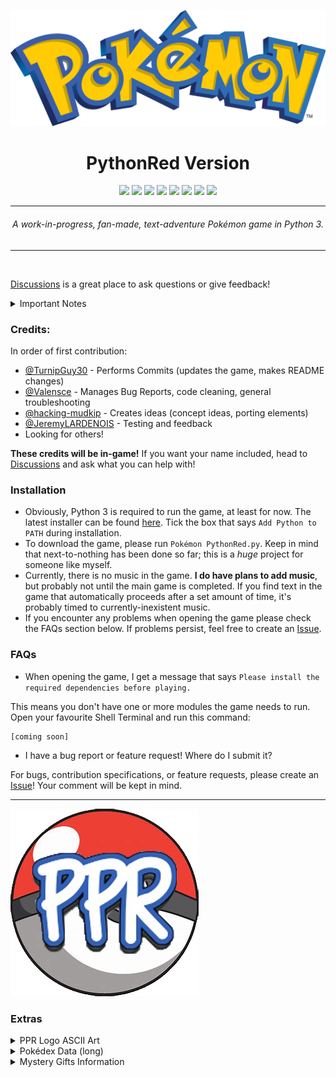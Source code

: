 ![Pokémon](https://raw.githubusercontent.com/Pokemon-PythonRed/Pokemon-PythonRed/e3dc093af6e6c9febc2dea9299aac2210c0a0f34/Pictures/logo.png "Pokémon")
<h1 align="center">PythonRed Version</h1>
<p align="center">
	<a href="https://GitHub.com/Pokemon-PythonRed/Pokemon-PythonRed"><img src="https://gpvc.arturio.dev/Pokemon-PythonRed"></a> <!--Views-->
	<a href="https://GitHub.com/Pokemon-PythonRed/graphs/commit-activity"><img src="https://img.shields.io/badge/maintained%3F-yes-green.svg"></a> <!--Maintained?-->
	<a href="https://GitHub.com/TurnipGuy30"><img src="https://img.shields.io/badge/maintainer-TurnipGuy30-blue"></a> <!--Maintainer-->
	<a href="https://www.python.org/"><img src="https://img.shields.io/badge/made%20with-Python%203-1f425f.svg"></a> <!--Made with Python 3-->
	<a href="https://www.microsoft.com/en-au/software-download/windows10"><img src="https://img.shields.io/badge/platform-Windows%2010-yellow"></a> <!--Platform-->
	<a href="https://github.com/Pokemon-PythonRed/Pokemon-PythonRed/blob/master/LICENSE"><img src="https://img.shields.io/badge/license-CC0--1.0-black"></a> <!--License-->
	<a href="https://GitHub.com/Pokemon-PythonRed/Pokemon-PythonRed/issues"><img src="https://img.shields.io/github/issues/Pokemon-PythonRed/Pokemon-PythonRed.svg"></a> <!--Issues-->
	<a href="https://github.com/Pokemon-PythonRed/Pokemon-PythonRed/stargazers"><img src="https://img.shields.io/github/stars/Pokemon-PythonRed/Pokemon-PythonRed"/></a> <!--Stars-->
</p>

---
<h6 align="center">A work-in-progress, fan-made, text-adventure Pokémon game in Python 3.</h6>

---
<br>

[Discussions](https://github.com/Pokemon-PythonRed/Pokemon-PythonRed/discussions "Pokémon PythonRed Discussions") is a great place to ask questions or give feedback!

<details><summary>Important Notes</summary>

---
- This is not a perfect recreation of `Pokémon Red`; it's a fan-made game that, like `Pokémon Red`, takes place in the fictional Kanto region.
- Prior in-depth knowledge of the `Pokémon` franchise, especially the video game series, is recommended and may be required to fully enjoy this game.
- This project (this GitHub Repository and anything found within) is not endorsed by _Nintendo_, _GAME FREAK_, _Creatures Inc._, _The Pokémon Company_, or whoever owns the franchise these days. This is an independent, fan-made game.
- This game's plot is a work of fiction! Any references to real people or events are completely coincidental.
- The developers use Windows 10 OS, but some effort will be made to make this game cross-platform. However, if we cannot find a way to implement an element in this way, then this game will become Windows 10-only.
---
</details>

### Credits:
In order of first contribution:
- [@TurnipGuy30](https://github.com/TurnipGuy30 "TurnipGuy30's Profile") - Performs Commits (updates the game, makes README changes)
- [@Valensce](https://github.com/Valensce "Valensce's Profile") - Manages Bug Reports, code cleaning, general troubleshooting
- [@hacking-mudkip](https://github.com/hacking-mudkip "hacking-mudkip's Profile") - Creates ideas (concept ideas, porting elements)
- [@JeremyLARDENOIS](https://github.com/JeremyLARDENOIS "JeremyLARDENOIS's Profile") - Testing and feedback
- Looking for others!

**These credits will be in-game!** If you want your name included, head to [Discussions](https://github.com/Pokemon-PythonRed/Pokemon-PythonRed/discussions "Pokémon PythonRed Discussions") and ask what you can help with!

### Installation
- Obviously, Python 3 is required to run the game, at least for now. The latest installer can be found [here](https://www.python.org/downloads/ "Python Latest"). Tick the box that says `Add Python to PATH` during installation.
- To download the game, please run `Pokémon PythonRed.py`. Keep in mind that next-to-nothing has been done so far; this is a *huge* project for someone like myself.
- Currently, there is no music in the game. **I do have plans to add music**, but probably not until the main game is completed. If you find text in the game that automatically proceeds after a set amount of time, it's probably timed to currently-inexistent music.
- If you encounter any problems when opening the game please check the FAQs section below. If problems persist, feel free to create an [Issue](https://github.com/Pokemon-PythonRed/Pokemon-PythonRed/issues "Pokémon PythonRed Issues").

### FAQs

- When opening the game, I get a message that says `Please install the required dependencies before playing.`

This means you don't have one or more modules the game needs to run. Open your favourite Shell Terminal and run this command:
```
[coming soon]
```

- I have a bug report or feature request! Where do I submit it?

For bugs, contribution specifications, or feature requests, please create an [Issue](https://github.com/Pokemon-PythonRed/Pokemon-PythonRed/issues "Pokémon PythonRed Issues")! Your comment will be kept in mind.

---
[![PPR Logo](Logo.png "PPR Homepage")](https://github.com/Pokemon-PythonRed)

### Extras

<details><summary>PPR Logo ASCII Art</summary>

(Sorry if it's too big for your screen!)
<pre align="center">
,#&@@&&&&&@&&#.
.*&&@&&&%(((((((((((((((((((((%&&@&@%,
,%&@&#(((((((((((((((((((((((((((((((((((((((%&&@#
.%&@#(((((((((((((((((((((((((((((((((((((((((((((((((((%@&%
@&&((((((((((((((((((((((((((((((((((((((((((((((((((((((((((((#@&&
/&@#*            /(((((((((((((((((((((((((((((((((((((((((((((((((((((%&@.
/&@.                   ((((((((((((((((((((((((((((((((((((((((((((((((((((((#&@.
.@@.                       ((((((((((((((((((((((((((((((((((((((((((((((((((((((((%&&
/&@                          /((((((((((((((((((((((((((((((((((((((((((((((((((((((((((@@.
(&%,                           (((((((((((((((((((((((((((((((((((((((((((((((((((((((((((((&&,
/@%(.                           /(((((((((((((((((((((((((((((((((((((((((((((((((((((((((((((((&@.
.@&(((                           ((((((((((((((((((((((((((((((((((((((((%#%%%&&&&&%%%#%((((((((((((@@
%&((((/        .*#&%%###############%&#((((#%%&%###############%&%((#&&####################%&#((((((((%&*
&@((((((  .%&########((/,          *#############(/,          ,(#########/.               ,(###%&((((((((&%
.&%(((((((&#####(,                      .###/.                      (##,                       .###%#(((((((&@
&#(((((((&###                                                                     ,***,.         (##%((((((((&@
.&%((((((((&##(            /#########(                .##########             ,#############/      .####((((((((&@
@&(((((((((%%###(***      .###&&&@%###       **.      (##%@&@&###.            *##%@%#####@###       (###(((((((((&&
&@(((((((((((%&&####/      .##%@&&###/       *##.      ###@&@####.             *##%&&%%%&@%##(       (###((((((((((&*
,&#((((((((((((#&&&##/      ,##%&###(        *###      .###&####,       ./      *##&(,&##@####       *####((((((((((%@
%@(((((((((((((((#&##/      *#####/        .#####      .######         (#/      *##&%#@#####.       *###@((((((((((((&(
@%(((((((((((((#&&%##*      *##,         .#######      .##/          (###*      *########,         ####&&&#((((((((((&&
#@(((((((%&@&%#####%##/                 *###%@@###                 .(#####,      /#*,            .####@&#####%&&&(((((%&
@&(&&&%##########&####/              *####%@@%####              ,####%@###.                    (####@&#############%&&&&
&&%&%%%##########%##,            ,#####%@%%@%##/            .(####%@&%&###                ./#####&@&###################&
@&%%%%%%########%###.        .#####%@&%&&#(%%##/         (#####&&%&&%%@###           .#######&@&&%#####################&
%&%%%%%%%%#######&####(       (##@%%&%/.    &%####,      /##&&%&%##&@#&##(             .(###&@%/%@@&%##################&
@%%%%%%%%%%&&@@#/&@###.      (##&%/.       #&@%##/      *##%&/#######&##(      ,         (###%*        *&@&%##########@
%&%%&&@@/*********%%##*      /##&(          .&&##(      .##%%%&%#####&##/      *##         ,###%%             .%@&%##&(
.&(***/***********(&##(      *##%#           .&###       ###&.   *&@&&##/      *####.         ####&*                %@
%@****************&###      .##%%            %%##.      (##%.      /&##/      *######/         /###%%             ,&,
&&***************%###,      ###&            #%##/      /##%,      /&##/      *##%@&####.        ,###%,           &%
@%**************(%##*      (##%            (&##(      *##%,      /&##/      *##%&%%@####*       .##%/          &@
@%*************(%##/      ###%             &###.     /##%,      /&##*      *##%*,#&%&&###(.   *###&*         @@
@&*************%&####((####&%             ,@####((####%#       /&###,    ,###&,   ,&%&@########&%          @@
&&*************%&@&%%%%&&&%*             ,%&@&%%%%&&&%         %@%########%@        (&%%%%%%&&/         *&(
*&#*************#&&&&&&%(*/               .%&&&&&&#           /%&%&&&&&&&%/          ./(((            &@
@@**************************                                  ./(((((/,                          /#&%
.@&***************************                                                               **/&@
,&&*/**************************,                                                       ****/&@
@@*******************************                                               /*/***%&@
&&&********************************/,                                   */********&@/
.&&%****************************************,..           ..,****************&&&
.@&&/*****************************************************************(&@%
(@&&*/*****************************************************/**/@@@.
*@&&%************************************************/&&@&.
*&@&&%(***********************************(&@&@%,
,%@&&&&&&%#(/****,****/(#%&&&&&@@#,
</pre>
</details>

<details><summary>Pokédex Data (long)</summary>

```python
{
	'MissingNo.': {
		'index': 0,
		'name': 'MISSINGNO.',
		'type': 'NULL',
		'total': 6000,
		'hp': 10000,
		'atk': 10000,
		'def': 10000,
		'spa': 10000,
		'spd': 10000,
		'spe': 10000,
		'seen': False,
		'caught': False
	},
	'Bulbasaur': {
		'index': 1,
		'name': 'BULBASAUR',
		'type': 'GRASS',
		'total': 318,
		'hp': 45,
		'atk': 49,
		'def': 49,
		'spa': 65,
		'spd': 65,
		'spe': 45,
		'seen': False,
		'caught': False
	},
	'Ivysaur': {
		'index': 2,
		'name': 'IVYSAUR',
		'type': 'GRASS',
		'total': 405,
		'hp': 60,
		'atk': 62,
		'def': 63,
		'spa': 80,
		'spd': 80,
		'spe': 60,
		'seen': False,
		'caught': False
	},
	'Venusaur': {
		'index': 3,
		'name': 'VENUSAUR',
		'type': 'GRASS',
		'total': 525,
		'hp': 80,
		'atk': 82,
		'def': 83,
		'spa': 100,
		'spd': 100,
		'spe': 80,
		'seen': False,
		'caught': False
	},
	'Charmander': {
		'index': 4,
		'name': 'CHARMANDER',
		'type': 'FIRE',
		'total': 309,
		'hp': 39,
		'atk': 52,
		'def': 43,
		'spa': 60,
		'spd': 50,
		'spe': 65,
		'seen': False,
		'caught': False
	},
	'Charmeleon': {
		'index': 5,
		'name': 'CHARMELEON',
		'type': 'FIRE',
		'total': 405,
		'hp': 58,
		'atk': 64,
		'def': 58,
		'spa': 80,
		'spd': 65,
		'spe': 80,
		'seen': False,
		'caught': False
	},
	'Charizard': {
		'index': 6,
		'name': 'CHARIZARD',
		'type': 'FIRE',
		'total': 534,
		'hp': 78,
		'atk': 84,
		'def': 78,
		'spa': 109,
		'spd': 85,
		'spe': 100,
		'seen': False,
		'caught': False
	},
	'Squirtle': {
		'index': 7,
		'name': 'SQUIRTLE',
		'type': 'WATER',
		'total': 314,
		'hp': 44,
		'atk': 48,
		'def': 65,
		'spa': 50,
		'spd': 64,
		'spe': 43,
		'seen': False,
		'caught': False
	},
	'Wartortle': {
		'index': 8,
		'name': 'WARTORTLE',
		'type': 'WATER',
		'total': 405,
		'hp': 59,
		'atk': 63,
		'def': 80,
		'spa': 65,
		'spd': 80,
		'spe': 58,
		'seen': False,
		'caught': False
	},
	'Blastoise': {
		'index': 9,
		'name': 'BLASTOISE',
		'type': 'WATER',
		'total': 530,
		'hp': 79,
		'atk': 83,
		'def': 100,
		'spa': 85,
		'spd': 105,
		'spe': 78,
		'seen': False,
		'caught': False
	},
	'Caterpie': {
		'index': 10,
		'name': 'CATERPIE',
		'type': 'BUG',
		'total': 195,
		'hp': 45,
		'atk': 30,
		'def': 35,
		'spa': 20,
		'spd': 20,
		'spe': 45,
		'seen': False,
		'caught': False
	},
	'Metapod': {
		'index': 11,
		'name': 'METAPOD',
		'type': 'BUG',
		'total': 205,
		'hp': 50,
		'atk': 20,
		'def': 55,
		'spa': 25,
		'spd': 25,
		'spe': 30,
		'seen': False,
		'caught': False
	},
	'Butterfree': {
		'index': 12,
		'name': 'BUTTERFREE',
		'type': 'BUG',
		'total': 395,
		'hp': 60,
		'atk': 45,
		'def': 50,
		'spa': 90,
		'spd': 80,
		'spe': 70,
		'seen': False,
		'caught': False
	},
	'Weedle': {
		'index': 13,
		'name': 'WEEDLE',
		'type': 'BUG',
		'total': 195,
		'hp': 40,
		'atk': 35,
		'def': 30,
		'spa': 20,
		'spd': 20,
		'spe': 50,
		'seen': False,
		'caught': False
	},
	'Kakuna': {
		'index': 14,
		'name': 'KAKUNA',
		'type': 'BUG',
		'total': 205,
		'hp': 45,
		'atk': 25,
		'def': 50,
		'spa': 25,
		'spd': 25,
		'spe': 35,
		'seen': False,
		'caught': False
	},
	'Beedrill': {
		'index': 15,
		'name': 'BEEDRILL',
		'type': 'BUG',
		'total': 395,
		'hp': 65,
		'atk': 90,
		'def': 40,
		'spa': 45,
		'spd': 80,
		'spe': 75,
		'seen': False,
		'caught': False
	},
	'Pidgey': {
		'index': 16,
		'name': 'PIDGEY',
		'type': 'NORMAL',
		'total': 251,
		'hp': 40,
		'atk': 45,
		'def': 40,
		'spa': 35,
		'spd': 35,
		'spe': 56,
		'seen': False,
		'caught': False
	},
	'Pidgeotto': {
		'index': 17,
		'name': 'PIDGEOTTO',
		'type': 'NORMAL',
		'total': 349,
		'hp': 63,
		'atk': 60,
		'def': 55,
		'spa': 50,
		'spd': 50,
		'spe': 71,
		'seen': False,
		'caught': False
	},
	'Pidgeot': {
		'index': 18,
		'name': 'PIDGEOT',
		'type': 'NORMAL',
		'total': 479,
		'hp': 83,
		'atk': 80,
		'def': 75,
		'spa': 70,
		'spd': 70,
		'spe': 101,
		'seen': False,
		'caught': False
	},
	'Rattata': {
		'index': 19,
		'name': 'RATTATA',
		'type': 'NORMAL',
		'total': 253,
		'hp': 30,
		'atk': 56,
		'def': 35,
		'spa': 25,
		'spd': 35,
		'spe': 72,
		'seen': False,
		'caught': False
	},
	'Ratticate': {
		'index': 20,
		'name': 'RATICATE',
		'type': 'NORMAL',
		'total': 413,
		'hp': 55,
		'atk': 81,
		'def': 60,
		'spa': 50,
		'spd': 70,
		'spe': 97,
		'seen': False,
		'caught': False
	},
	'Spearow': {
		'index': 21,
		'name': 'SPEAROW',
		'type': 'NORMAL',
		'total': 262,
		'hp': 40,
		'atk': 60,
		'def': 30,
		'spa': 31,
		'spd': 31,
		'spe': 70,
		'seen': False,
		'caught': False
	},
	'Fearow': {
		'index': 22,
		'name': 'FEAROW',
		'type': 'NORMAL',
		'total': 442,
		'hp': 65,
		'atk': 90,
		'def': 65,
		'spa': 61,
		'spd': 61,
		'spe': 100,
		'seen': False,
		'caught': False
	},
	'Ekans': {
		'index': 23,
		'name': 'EKANS',
		'type': 'POISON',
		'total': 288,
		'hp': 35,
		'atk': 60,
		'def': 44,
		'spa': 40,
		'spd': 54,
		'spe': 55,
		'seen': False,
		'caught': False
	},
	'Arbok': {
		'index': 24,
		'name': 'ARBOK',
		'type': 'POISON',
		'total': 448,
		'hp': 60,
		'atk': 95,
		'def': 69,
		'spa': 65,
		'spd': 79,
		'spe': 80,
		'seen': False,
		'caught': False
	},
	'Pikachu': {
		'index': 25,
		'name': 'PIKACHU',
		'type': 'ELECTRIC',
		'total': 320,
		'hp': 35,
		'atk': 55,
		'def': 40,
		'spa': 50,
		'spd': 50,
		'spe': 90,
		'seen': False,
		'caught': False
	},
	'Raichu': {
		'index': 26,
		'name': 'RAICHU',
		'type': 'ELECTRIC',
		'total': 485,
		'hp': 60,
		'atk': 90,
		'def': 55,
		'spa': 90,
		'spd': 80,
		'spe': 110,
		'seen': False,
		'caught': False
	},
	'Sandshrew': {
		'index': 27,
		'name': 'SANDSHREW',
		'type': 'GROUND',
		'total': 300,
		'hp': 50,
		'atk': 75,
		'def': 85,
		'spa': 20,
		'spd': 30,
		'spe': 40,
		'seen': False,
		'caught': False
	},
	'Sandslash': {
		'index': 28,
		'name': 'SANDSLASH',
		'type': 'GROUND',
		'total': 450,
		'hp': 75,
		'atk': 100,
		'def': 110,
		'spa': 45,
		'spd': 55,
		'spe': 65,
		'seen': False,
		'caught': False
	},
	'Nidoran-Female': {
		'index': 29,
		'name': 'NIDORAN♀',
		'type': 'POISON',
		'total': 275,
		'hp': 55,
		'atk': 47,
		'def': 52,
		'spa': 40,
		'spd': 40,
		'spe': 41,
		'seen': False,
		'caught': False
	},
	'Nidorina': {
		'index': 30,
		'name': 'NIDORINA',
		'type': 'POISON',
		'total': 365,
		'hp': 70,
		'atk': 62,
		'def': 67,
		'spa': 55,
		'spd': 55,
		'spe': 56,
		'seen': False,
		'caught': False
	},
	'Nidoqueen': {
		'index': 31,
		'name': 'NIDOQUEEN',
		'type': 'POISON',
		'total': 505,
		'hp': 90,
		'atk': 92,
		'def': 87,
		'spa': 75,
		'spd': 85,
		'spe': 76,
		'seen': False,
		'caught': False
	},
	'Nidoran-Male': {
		'index': 32,
		'name': 'NIDORAN♂',
		'type': 'POISON',
		'total': 273,
		'hp': 46,
		'atk': 57,
		'def': 40,
		'spa': 40,
		'spd': 40,
		'spe': 50,
		'seen': False,
		'caught': False
	},
	'Nidorino': {
		'index': 33,
		'name': 'NIDORINO',
		'type': 'POISON',
		'total': 365,
		'hp': 61,
		'atk': 72,
		'def': 57,
		'spa': 55,
		'spd': 55,
		'spe': 65,
		'seen': False,
		'caught': False
	},
	'Nidoking': {
		'index': 34,
		'name': 'NIDOKING',
		'type': 'POISON',
		'total': 505,
		'hp': 81,
		'atk': 102,
		'def': 77,
		'spa': 85,
		'spd': 75,
		'spe': 85,
		'seen': False,
		'caught': False
	},
	'Clefairy': {
		'index': 35,
		'name': 'CLEFAIRY',
		'type': 'FAIRY',
		'total': 323,
		'hp': 70,
		'atk': 45,
		'def': 48,
		'spa': 60,
		'spd': 65,
		'spe': 35,
		'seen': False,
		'caught': False
	},
	'Clefable': {
		'index': 36,
		'name': 'CLEFABLE',
		'type': 'FAIRY',
		'total': 483,
		'hp': 95,
		'atk': 70,
		'def': 73,
		'spa': 95,
		'spd': 90,
		'spe': 60,
		'seen': False,
		'caught': False
	},
	'Vulpix': {
		'index': 37,
		'name': 'VULPIX',
		'type': 'FIRE',
		'total': 299,
		'hp': 38,
		'atk': 41,
		'def': 40,
		'spa': 50,
		'spd': 65,
		'spe': 65,
		'seen': False,
		'caught': False
	},
	'Ninetales': {
		'index': 38,
		'name': 'NINETALES',
		'type': 'FIRE',
		'total': 505,
		'hp': 73,
		'atk': 76,
		'def': 75,
		'spa': 81,
		'spd': 100,
		'spe': 100,
		'seen': False,
		'caught': False
	},
	'Jigglypuff': {
		'index': 39,
		'name': 'JIGGLYPUFF',
		'type': 'NORMAL',
		'total': 270,
		'hp': 115,
		'atk': 45,
		'def': 20,
		'spa': 45,
		'spd': 25,
		'spe': 20,
		'seen': False,
		'caught': False
	},
	'Wigglytuff': {
		'index': 40,
		'name': 'WIGGLYTUFF',
		'type': 'NORMAL',
		'total': 435,
		'hp': 140,
		'atk': 70,
		'def': 45,
		'spa': 85,
		'spd': 50,
		'spe': 45,
		'seen': False,
		'caught': False
	},
	'Zubat': {
		'index': 41,
		'name': 'ZUBAT',
		'type': 'POISON',
		'total': 245,
		'hp': 40,
		'atk': 45,
		'def': 35,
		'spa': 30,
		'spd': 40,
		'spe': 55,
		'seen': False,
		'caught': False
	},
	'Golbat': {
		'index': 42,
		'name': 'GOLBAT',
		'type': 'POISON',
		'total': 455,
		'hp': 75,
		'atk': 80,
		'def': 70,
		'spa': 65,
		'spd': 75,
		'spe': 90,
		'seen': False,
		'caught': False
	},
	'Oddish': {
		'index': 43,
		'name': 'ODDISH',
		'type': 'GRASS',
		'total': 320,
		'hp': 45,
		'atk': 50,
		'def': 55,
		'spa': 75,
		'spd': 65,
		'spe': 30,
		'seen': False,
		'caught': False
	},
	'Gloom': {
		'index': 44,
		'name': 'GLOOM',
		'type': 'GRASS',
		'total': 395,
		'hp': 60,
		'atk': 65,
		'def': 70,
		'spa': 85,
		'spd': 75,
		'spe': 40,
		'seen': False,
		'caught': False
	},
	'Vileplume': {
		'index': 45,
		'name': 'VILEPLUME',
		'type': 'GRASS',
		'total': 490,
		'hp': 75,
		'atk': 80,
		'def': 85,
		'spa': 110,
		'spd': 90,
		'spe': 50,
		'seen': False,
		'caught': False
	},
	'Paras': {
		'index': 46,
		'name': 'PARAS',
		'type': 'BUG',
		'total': 285,
		'hp': 35,
		'atk': 70,
		'def': 55,
		'spa': 45,
		'spd': 55,
		'spe': 25,
		'seen': False,
		'caught': False
	},
	'Parasect': {
		'index': 47,
		'name': 'PARASECT',
		'type': 'BUG',
		'total': 405,
		'hp': 60,
		'atk': 95,
		'def': 80,
		'spa': 60,
		'spd': 80,
		'spe': 30,
		'seen': False,
		'caught': False
	},
	'Venonat': {
		'index': 48,
		'name': 'VENONAT',
		'type': 'BUG',
		'total': 305,
		'hp': 60,
		'atk': 55,
		'def': 50,
		'spa': 40,
		'spd': 55,
		'spe': 45,
		'seen': False,
		'caught': False
	},
	'Venomoth': {
		'index': 49,
		'name': 'VENOMOTH',
		'type': 'BUG',
		'total': 450,
		'hp': 70,
		'atk': 65,
		'def': 60,
		'spa': 90,
		'spd': 75,
		'spe': 90,
		'seen': False,
		'caught': False
	},
	'Diglett': {
		'index': 50,
		'name': 'DIGLETT',
		'type': 'GROUND',
		'total': 265,
		'hp': 10,
		'atk': 55,
		'def': 25,
		'spa': 35,
		'spd': 45,
		'spe': 95,
		'seen': False,
		'caught': False
	},
	'Dugtrio': {
		'index': 51,
		'name': 'DUGTRIO',
		'type': 'GROUND',
		'total': 425,
		'hp': 35,
		'atk': 100,
		'def': 50,
		'spa': 50,
		'spd': 70,
		'spe': 120,
		'seen': False,
		'caught': False
	},
	'Meowth': {
		'index': 52,
		'name': 'MEOWTH',
		'type': 'NORMAL',
		'total': 290,
		'hp': 40,
		'atk': 45,
		'def': 35,
		'spa': 40,
		'spd': 40,
		'spe': 90,
		'seen': False,
		'caught': False
	},
	'Persian': {
		'index': 53,
		'name': 'PERSIAN',
		'type': 'NORMAL',
		'total': 440,
		'hp': 65,
		'atk': 70,
		'def': 60,
		'spa': 65,
		'spd': 65,
		'spe': 115,
		'seen': False,
		'caught': False
	},
	'Psyduck': {
		'index': 54,
		'name': 'PSYDUCK',
		'type': 'WATER',
		'total': 320,
		'hp': 50,
		'atk': 52,
		'def': 48,
		'spa': 65,
		'spd': 50,
		'spe': 55,
		'seen': False,
		'caught': False
	},
	'Golduck': {
		'index': 55,
		'name': 'GOLDUCK',
		'type': 'WATER',
		'total': 500,
		'hp': 80,
		'atk': 82,
		'def': 78,
		'spa': 95,
		'spd': 80,
		'spe': 85,
		'seen': False,
		'caught': False
	},
	'Mankey': {
		'index': 56,
		'name': 'MANKEY',
		'type': 'FIGHTING',
		'total': 305,
		'hp': 40,
		'atk': 80,
		'def': 35,
		'spa': 35,
		'spd': 45,
		'spe': 70,
		'seen': False,
		'caught': False
	},
	'Primeape': {
		'index': 57,
		'name': 'PRIMEAPE',
		'type': 'FIGHTING',
		'total': 455,
		'hp': 65,
		'atk': 105,
		'def': 60,
		'spa': 60,
		'spd': 70,
		'spe': 95,
		'seen': False,
		'caught': False
	},
	'Growlithe': {
		'index': 58,
		'name': 'GROWLITHE',
		'type': 'FIRE',
		'total': 350,
		'hp': 55,
		'atk': 70,
		'def': 45,
		'spa': 70,
		'spd': 50,
		'spe': 60,
		'seen': False,
		'caught': False
	},
	'Arcanine': {
		'index': 59,
		'name': 'ARCANINE',
		'type': 'FIRE',
		'total': 555,
		'hp': 90,
		'atk': 110,
		'def': 80,
		'spa': 100,
		'spd': 80,
		'spe': 95,
		'seen': False,
		'caught': False
	},
	'Poliwag': {
		'index': 60,
		'name': 'POLIWAG',
		'type': 'WATER',
		'total': 300,
		'hp': 40,
		'atk': 50,
		'def': 40,
		'spa': 40,
		'spd': 40,
		'spe': 90,
		'seen': False,
		'caught': False
	},
	'Poliwhirl': {
		'index': 61,
		'name': 'POLIWHIRL',
		'type': 'WATER',
		'total': 385,
		'hp': 65,
		'atk': 65,
		'def': 65,
		'spa': 50,
		'spd': 50,
		'spe': 90,
		'seen': False,
		'caught': False
	},
	'Poliwrath': {
		'index': 62,
		'name': 'POLIWRATH',
		'type': 'WATER',
		'total': 510,
		'hp': 90,
		'atk': 95,
		'def': 95,
		'spa': 70,
		'spd': 90,
		'spe': 70,
		'seen': False,
		'caught': False
	},
	'Abra': {
		'index': 63,
		'name': 'ABRA',
		'type': 'PSYCHIC',
		'total': 310,
		'hp': 25,
		'atk': 20,
		'def': 15,
		'spa': 105,
		'spd': 55,
		'spe': 90,
		'seen': False,
		'caught': False
	},
	'Kadabra': {
		'index': 64,
		'name': 'KADABRA',
		'type': 'PSYCHIC',
		'total': 400,
		'hp': 40,
		'atk': 35,
		'def': 30,
		'spa': 120,
		'spd': 70,
		'spe': 105,
		'seen': False,
		'caught': False
	},
	'Alakazam': {
		'index': 65,
		'name': 'ALAKAZAM',
		'type': 'PSYCHIC',
		'total': 500,
		'hp': 55,
		'atk': 50,
		'def': 45,
		'spa': 135,
		'spd': 95,
		'spe': 120,
		'seen': False,
		'caught': False
	},
	'Machop': {
		'index': 66,
		'name': 'MACHOP',
		'type': 'FIGHTING',
		'total': 305,
		'hp': 70,
		'atk': 80,
		'def': 50,
		'spa': 35,
		'spd': 35,
		'spe': 35,
		'seen': False,
		'caught': False
	},
	'Machoke': {
		'index': 67,
		'name': 'MACHOKE',
		'type': 'FIGHTING',
		'total': 405,
		'hp': 80,
		'atk': 100,
		'def': 70,
		'spa': 50,
		'spd': 60,
		'spe': 45,
		'seen': False,
		'caught': False
	},
	'Machamp': {
		'index': 68,
		'name': 'MACHAMP',
		'type': 'FIGHTING',
		'total': 505,
		'hp': 90,
		'atk': 130,
		'def': 80,
		'spa': 65,
		'spd': 85,
		'spe': 55,
		'seen': False,
		'caught': False
	},
	'Bellsprout': {
		'index': 69,
		'name': 'BELLSPROUT',
		'type': 'GRASS',
		'total': 300,
		'hp': 50,
		'atk': 75,
		'def': 35,
		'spa': 70,
		'spd': 30,
		'spe': 40,
		'seen': False,
		'caught': False
	},
	'Weepinbell': {
		'index': 70,
		'name': 'WEEPINBELL',
		'type': 'GRASS',
		'total': 390,
		'hp': 65,
		'atk': 90,
		'def': 50,
		'spa': 85,
		'spd': 45,
		'spe': 55,
		'seen': False,
		'caught': False
	},
	'Victreebell': {
		'index': 71,
		'name': 'VICTREEBEL',
		'type': 'GRASS',
		'total': 490,
		'hp': 80,
		'atk': 105,
		'def': 65,
		'spa': 100,
		'spd': 70,
		'spe': 70,
		'seen': False,
		'caught': False
	},
	'Tentacool': {
		'index': 72,
		'name': 'TENTACOOL',
		'type': 'WATER',
		'total': 335,
		'hp': 40,
		'atk': 40,
		'def': 35,
		'spa': 50,
		'spd': 100,
		'spe': 70,
		'seen': False,
		'caught': False
	},
	'Tentacruel': {
		'index': 73,
		'name': 'TENTACRUEL',
		'type': 'WATER',
		'total': 515,
		'hp': 80,
		'atk': 70,
		'def': 65,
		'spa': 80,
		'spd': 120,
		'spe': 100,
		'seen': False,
		'caught': False
	},
	'Geodude': {
		'index': 74,
		'name': 'GEODUDE',
		'type': 'ROCK',
		'total': 300,
		'hp': 40,
		'atk': 80,
		'def': 100,
		'spa': 30,
		'spd': 30,
		'spe': 20,
		'seen': False,
		'caught': False
	},
	'Graveler': {
		'index': 75,
		'name': 'GRAVELER',
		'type': 'ROCK',
		'total': 390,
		'hp': 55,
		'atk': 95,
		'def': 115,
		'spa': 45,
		'spd': 45,
		'spe': 35,
		'seen': False,
		'caught': False
	},
	'Golem': {
		'index': 76,
		'name': 'GOLEM',
		'type': 'ROCK',
		'total': 495,
		'hp': 80,
		'atk': 120,
		'def': 130,
		'spa': 55,
		'spd': 65,
		'spe': 45,
		'seen': False,
		'caught': False
	},
	'Ponyta': {
		'index': 77,
		'name': 'PONYTA',
		'type': 'FIRE',
		'total': 410,
		'hp': 50,
		'atk': 85,
		'def': 55,
		'spa': 65,
		'spd': 65,
		'spe': 90,
		'seen': False,
		'caught': False
	},
	'Rapidash': {
		'index': 78,
		'name': 'RAPIDASH',
		'type': 'FIRE',
		'total': 500,
		'hp': 65,
		'atk': 100,
		'def': 70,
		'spa': 80,
		'spd': 80,
		'spe': 105,
		'seen': False,
		'caught': False
	},
	'Slowpoke': {
		'index': 79,
		'name': 'SLOWPOKE',
		'type': 'WATER',
		'total': 315,
		'hp': 90,
		'atk': 65,
		'def': 65,
		'spa': 40,
		'spd': 40,
		'spe': 15,
		'seen': False,
		'caught': False
	},
	'Slowbro': {
		'index': 80,
		'name': 'SLOWBRO',
		'type': 'WATER',
		'total': 490,
		'hp': 95,
		'atk': 75,
		'def': 110,
		'spa': 100,
		'spd': 80,
		'spe': 30,
		'seen': False,
		'caught': False
	},
	'Magnemite': {
		'index': 81,
		'name': 'MAGNEMITE',
		'type': 'ELECTRIC',
		'total': 325,
		'hp': 25,
		'atk': 35,
		'def': 70,
		'spa': 95,
		'spd': 55,
		'spe': 45,
		'seen': False,
		'caught': False
	},
	'Magneton': {
		'index': 82,
		'name': 'MAGNETON',
		'type': 'ELECTRIC',
		'total': 465,
		'hp': 50,
		'atk': 60,
		'def': 95,
		'spa': 120,
		'spd': 70,
		'spe': 70,
		'seen': False,
		'caught': False
	},
	'Farfetch\'d': {
		'index': 83,
		'name': 'FARFETCH\'D',
		'type': 'NORMAL',
		'total': 377,
		'hp': 52,
		'atk': 90,
		'def': 55,
		'spa': 58,
		'spd': 62,
		'spe': 60,
		'seen': False,
		'caught': False
	},
	'Doduo': {
		'index': 84,
		'name': 'DODUO',
		'type': 'NORMAL',
		'total': 310,
		'hp': 35,
		'atk': 85,
		'def': 45,
		'spa': 35,
		'spd': 35,
		'spe': 75,
		'seen': False,
		'caught': False
	},
	'Dodrio': {
		'index': 85,
		'name': 'DODRIO',
		'type': 'NORMAL',
		'total': 470,
		'hp': 60,
		'atk': 110,
		'def': 70,
		'spa': 60,
		'spd': 60,
		'spe': 110,
		'seen': False,
		'caught': False
	},
	'Seel': {
		'index': 86,
		'name': 'SEEL',
		'type': 'WATER',
		'total': 325,
		'hp': 65,
		'atk': 45,
		'def': 55,
		'spa': 45,
		'spd': 70,
		'spe': 45,
		'seen': False,
		'caught': False
	},
	'Dewgong': {
		'index': 87,
		'name': 'DEWGONG',
		'type': 'WATER',
		'total': 475,
		'hp': 90,
		'atk': 70,
		'def': 80,
		'spa': 70,
		'spd': 95,
		'spe': 70,
		'seen': False,
		'caught': False
	},
	'Grimer': {
		'index': 88,
		'name': 'GRIMER',
		'type': 'POISON',
		'total': 325,
		'hp': 80,
		'atk': 80,
		'def': 50,
		'spa': 40,
		'spd': 50,
		'spe': 25,
		'seen': False,
		'caught': False
	},
	'Muk': {
		'index': 89,
		'name': 'MUK',
		'type': 'POISON',
		'total': 500,
		'hp': 105,
		'atk': 105,
		'def': 75,
		'spa': 65,
		'spd': 100,
		'spe': 50,
		'seen': False,
		'caught': False
	},
	'Shellder': {
		'index': 90,
		'name': 'SHELLDER',
		'type': 'WATER',
		'total': 305,
		'hp': 30,
		'atk': 65,
		'def': 100,
		'spa': 45,
		'spd': 25,
		'spe': 40,
		'seen': False,
		'caught': False
	},
	'Cloyster': {
		'index': 91,
		'name': 'CLOYSTER',
		'type': 'WATER',
		'total': 525,
		'hp': 50,
		'atk': 95,
		'def': 180,
		'spa': 85,
		'spd': 45,
		'spe': 70,
		'seen': False,
		'caught': False
	},
	'Gastly': {
		'index': 92,
		'name': 'GASTLY',
		'type': 'GHOST',
		'total': 310,
		'hp': 30,
		'atk': 35,
		'def': 30,
		'spa': 100,
		'spd': 35,
		'spe': 80,
		'seen': False,
		'caught': False
	},
	'Haunter': {
		'index': 93,
		'name': 'HAUNTER',
		'type': 'GHOST',
		'total': 405,
		'hp': 45,
		'atk': 50,
		'def': 45,
		'spa': 115,
		'spd': 55,
		'spe': 95,
		'seen': False,
		'caught': False
	},
	'Gengar': {
		'index': 94,
		'name': 'GENGAR',
		'type': 'GHOST',
		'total': 500,
		'hp': 60,
		'atk': 65,
		'def': 60,
		'spa': 130,
		'spd': 75,
		'spe': 110,
		'seen': False,
		'caught': False
	},
	'Onix': {
		'index': 95,
		'name': 'ONIX',
		'type': 'ROCK',
		'total': 385,
		'hp': 35,
		'atk': 45,
		'def': 160,
		'spa': 30,
		'spd': 45,
		'spe': 70,
		'seen': False,
		'caught': False
	},
	'Drowzee': {
		'index': 96,
		'name': 'DROWZEE',
		'type': 'PSYCHIC',
		'total': 328,
		'hp': 60,
		'atk': 48,
		'def': 45,
		'spa': 43,
		'spd': 90,
		'spe': 42,
		'seen': False,
		'caught': False
	},
	'Hypno': {
		'index': 97,
		'name': 'HYPNO',
		'type': 'PSYCHIC',
		'total': 483,
		'hp': 85,
		'atk': 73,
		'def': 70,
		'spa': 73,
		'spd': 115,
		'spe': 67,
		'seen': False,
		'caught': False
	},
	'Krabby': {
		'index': 98,
		'name': 'KRABBY',
		'type': 'WATER',
		'total': 325,
		'hp': 30,
		'atk': 105,
		'def': 90,
		'spa': 25,
		'spd': 25,
		'spe': 50,
		'seen': False,
		'caught': False
	},
	'Kingler': {
		'index': 99,
		'name': 'KINGLER',
		'type': 'WATER',
		'total': 475,
		'hp': 55,
		'atk': 130,
		'def': 115,
		'spa': 50,
		'spd': 50,
		'spe': 75,
		'seen': False,
		'caught': False
	},
	'Voltorb': {
		'index': 100,
		'name': 'VOLTORB',
		'type': 'ELECTRIC',
		'total': 330,
		'hp': 40,
		'atk': 30,
		'def': 50,
		'spa': 55,
		'spd': 55,
		'spe': 100,
		'seen': False,
		'caught': False
	},
	'Electrode': {
		'index': 101,
		'name': 'ELECTRODE',
		'type': 'ELECTRIC',
		'total': 490,
		'hp': 60,
		'atk': 50,
		'def': 70,
		'spa': 80,
		'spd': 80,
		'spe': 150,
		'seen': False,
		'caught': False
	},
	'Exeggcute': {
		'index': 102,
		'name': 'EXEGGCUTE',
		'type': 'GRASS',
		'total': 325,
		'hp': 60,
		'atk': 40,
		'def': 80,
		'spa': 60,
		'spd': 45,
		'spe': 40,
		'seen': False,
		'caught': False
	},
	'Exeggutor': {
		'index': 103,
		'name': 'EXEGGUTOR',
		'type': 'GRASS',
		'total': 530,
		'hp': 95,
		'atk': 95,
		'def': 85,
		'spa': 125,
		'spd': 75,
		'spe': 55,
		'seen': False,
		'caught': False
	},
	'Cubone': {
		'index': 104,
		'name': 'CUBONE',
		'type': 'GROUND',
		'total': 320,
		'hp': 50,
		'atk': 50,
		'def': 95,
		'spa': 40,
		'spd': 50,
		'spe': 35,
		'seen': False,
		'caught': False
	},
	'Marowak': {
		'index': 105,
		'name': 'MAROWAK',
		'type': 'GROUND',
		'total': 425,
		'hp': 60,
		'atk': 80,
		'def': 110,
		'spa': 50,
		'spd': 80,
		'spe': 45,
		'seen': False,
		'caught': False
	},
	'Hitmonlee': {
		'index': 106,
		'name': 'HITMONLEE',
		'type': 'FIGHTING',
		'total': 455,
		'hp': 50,
		'atk': 120,
		'def': 53,
		'spa': 35,
		'spd': 110,
		'spe': 87,
		'seen': False,
		'caught': False
	},
	'Hitmonchan': {
		'index': 107,
		'name': 'HITMONCHAN',
		'type': 'FIGHTING',
		'total': 455,
		'hp': 50,
		'atk': 105,
		'def': 79,
		'spa': 35,
		'spd': 110,
		'spe': 76,
		'seen': False,
		'caught': False
	},
	'Lickitung': {
		'index': 108,
		'name': 'LICKITUNG',
		'type': 'NORMAL',
		'total': 385,
		'hp': 90,
		'atk': 55,
		'def': 75,
		'spa': 60,
		'spd': 75,
		'spe': 30,
		'seen': False,
		'caught': False
	},
	'Koffing': {
		'index': 109,
		'name': 'KOFFING',
		'type': 'POISON',
		'total': 340,
		'hp': 40,
		'atk': 65,
		'def': 95,
		'spa': 60,
		'spd': 45,
		'spe': 35,
		'seen': False,
		'caught': False
	},
	'Weezing': {
		'index': 110,
		'name': 'WEEZING',
		'type': 'POISON',
		'total': 490,
		'hp': 65,
		'atk': 90,
		'def': 120,
		'spa': 85,
		'spd': 70,
		'spe': 60,
		'seen': False,
		'caught': False
	},
	'Rhyhorn': {
		'index': 111,
		'name': 'RHYHORN',
		'type': 'GROUND',
		'total': 345,
		'hp': 80,
		'atk': 85,
		'def': 95,
		'spa': 30,
		'spd': 30,
		'spe': 25,
		'seen': False,
		'caught': False
	},
	'Rhydon': {
		'index': 112,
		'name': 'RHYDON',
		'type': 'GROUND',
		'total': 485,
		'hp': 105,
		'atk': 130,
		'def': 120,
		'spa': 45,
		'spd': 45,
		'spe': 40,
		'seen': False,
		'caught': False
	},
	'Chansey': {
		'index': 113,
		'name': 'CHANSEY',
		'type': 'NORMAL',
		'total': 450,
		'hp': 250,
		'atk': 5,
		'def': 5,
		'spa': 35,
		'spd': 105,
		'spe': 50,
		'seen': False,
		'caught': False
	},
	'Tangela': {
		'index': 114,
		'name': 'TANGELA',
		'type': 'GRASS',
		'total': 435,
		'hp': 65,
		'atk': 55,
		'def': 115,
		'spa': 100,
		'spd': 40,
		'spe': 60,
		'seen': False,
		'caught': False
	},
	'Kangaskhan': {
		'index': 115,
		'name': 'KANGASKHAN',
		'type': 'NORMAL',
		'total': 490,
		'hp': 105,
		'atk': 95,
		'def': 80,
		'spa': 40,
		'spd': 80,
		'spe': 90,
		'seen': False,
		'caught': False
	},
	'Horsea': {
		'index': 116,
		'name': 'HORSEA',
		'type': 'WATER',
		'total': 295,
		'hp': 30,
		'atk': 40,
		'def': 70,
		'spa': 70,
		'spd': 25,
		'spe': 60,
		'seen': False,
		'caught': False
	},
	'Seadra': {
		'index': 117,
		'name': 'SEADRA',
		'type': 'WATER',
		'total': 440,
		'hp': 55,
		'atk': 65,
		'def': 95,
		'spa': 95,
		'spd': 45,
		'spe': 85,
		'seen': False,
		'caught': False
	},
	'Goldeen': {
		'index': 118,
		'name': 'GOLDEEN',
		'type': 'WATER',
		'total': 320,
		'hp': 45,
		'atk': 67,
		'def': 60,
		'spa': 35,
		'spd': 50,
		'spe': 63,
		'seen': False,
		'caught': False
	},
	'Seaking': {
		'index': 119,
		'name': 'SEAKING',
		'type': 'WATER',
		'total': 450,
		'hp': 80,
		'atk': 92,
		'def': 65,
		'spa': 65,
		'spd': 80,
		'spe': 68,
		'seen': False,
		'caught': False
	},
	'Staryu': {
		'index': 120,
		'name': 'STARYU',
		'type': 'WATER',
		'total': 340,
		'hp': 30,
		'atk': 45,
		'def': 55,
		'spa': 70,
		'spd': 55,
		'spe': 85,
		'seen': False,
		'caught': False
	},
	'Starmie': {
		'index': 121,
		'name': 'STARMIE',
		'type': 'WATER',
		'total': 520,
		'hp': 60,
		'atk': 75,
		'def': 85,
		'spa': 100,
		'spd': 85,
		'spe': 115,
		'seen': False,
		'caught': False
	},
	'Mr. Mime': {
	'index': 122,
		'name': 'MR. MIME',
		'type': 'PSYCHIC',
		'total': 460,
		'hp': 40,
		'atk': 45,
		'def': 65,
		'spa': 100,
		'spd': 120,
		'spe': 90,
		'seen': False,
		'caught': False
		False
	},
	'Scyther': {
		'index': 123,
		'name': 'SCYTHER',
		'type': 'BUG',
		'total': 500,
		'hp': 70,
		'atk': 110,
		'def': 80,
		'spa': 55,
		'spd': 80,
		'spe': 105,
		'seen': False,
		'caught': False
	},
	'Jynx': {
		'index': 124,
		'name': 'JYNX',
		'type': 'ICE',
		'total': 455,
		'hp': 65,
		'atk': 50,
		'def': 35,
		'spa': 115,
		'spd': 95,
		'spe': 95,
		'seen': False,
		'caught': False
	},
	'Electabuzz': {
		'index': 125,
		'name': 'ELECTABUZZ',
		'type': 'ELECTRIC',
		'total': 490,
		'hp': 65,
		'atk': 83,
		'def': 57,
		'spa': 95,
		'spd': 85,
		'spe': 105,
		'seen': False,
		'caught': False
	},
	'Magmar': {
		'index': 126,
		'name': 'MAGMAR',
		'type': 'FIRE',
		'total': 495,
		'hp': 65,
		'atk': 95,
		'def': 57,
		'spa': 100,
		'spd': 85,
		'spe': 93,
		'seen': False,
		'caught': False
	},
	'Pinsir': {
		'index': 127,
		'name': 'PINSIR',
		'type': 'BUG',
		'total': 500,
		'hp': 65,
		'atk': 125,
		'def': 100,
		'spa': 55,
		'spd': 70,
		'spe': 85,
		'seen': False,
		'caught': False
	},
	'Tauros': {
		'index': 128,
		'name': 'TAUROS',
		'type': 'NORMAL',
		'total': 490,
		'hp': 75,
		'atk': 100,
		'def': 95,
		'spa': 40,
		'spd': 70,
		'spe': 110,
		'seen': False,
		'caught': False
	},
	'Magikarp': {
		'index': 129,
		'name': 'MAGIKARP',
		'type': 'WATER',
		'total': 200,
		'hp': 20,
		'atk': 10,
		'def': 55,
		'spa': 15,
		'spd': 20,
		'spe': 80,
		'seen': False,
		'caught': False
	},
	'Gyarados': {
		'index': 130,
		'name': 'GYARADOS',
		'type': 'WATER',
		'total': 540,
		'hp': 95,
		'atk': 125,
		'def': 79,
		'spa': 60,
		'spd': 100,
		'spe': 81,
		'seen': False,
		'caught': False
	},
	'Lapras': {
		'index': 131,
		'name': 'LAPRAS',
		'type': 'WATER',
		'total': 535,
		'hp': 130,
		'atk': 85,
		'def': 80,
		'spa': 85,
		'spd': 95,
		'spe': 60,
		'seen': False,
		'caught': False
	},
	'Ditto': {
		'index': 132,
		'name': 'DITTO',
		'type': 'NORMAL',
		'total': 288,
		'hp': 48,
		'atk': 48,
		'def': 48,
		'spa': 48,
		'spd': 48,
		'spe': 48,
		'seen': False,
		'caught': False
	},
	'Eevee': {
		'index': 133,
		'name': 'EEVEE',
		'type': 'NORMAL',
		'total': 325,
		'hp': 55,
		'atk': 55,
		'def': 50,
		'spa': 45,
		'spd': 65,
		'spe': 55,
		'seen': False,
		'caught': False
	},
	'Vaporeon': {
		'index': 134,
		'name': 'VAPOREON',
		'type': 'WATER',
		'total': 525,
		'hp': 130,
		'atk': 65,
		'def': 60,
		'spa': 110,
		'spd': 95,
		'spe': 65,
		'seen': False,
		'caught': False
	},
	'Jolteon': {
		'index': 135,
		'name': 'JOLTEON',
		'type': 'ELECTRIC',
		'total': 525,
		'hp': 65,
		'atk': 65,
		'def': 60,
		'spa': 110,
		'spd': 95,
		'spe': 130,
		'seen': False,
		'caught': False
	},
	'Flareon': {
		'index': 136,
		'name': 'FLAREON',
		'type': 'FIRE',
		'total': 525,
		'hp': 65,
		'atk': 130,
		'def': 60,
		'spa': 95,
		'spd': 110,
		'spe': 65,
		'seen': False,
		'caught': False
	},
	'Porygon': {
		'index': 137,
		'name': 'PORYGON',
		'type': 'NORMAL',
		'total': 395,
		'hp': 65,
		'atk': 60,
		'def': 70,
		'spa': 85,
		'spd': 75,
		'spe': 40,
		'seen': False,
		'caught': False
	},
	'Omanyte': {
		'index': 138,
		'name': 'OMANYTE',
		'type': 'ROCK',
		'total': 355,
		'hp': 35,
		'atk': 40,
		'def': 100,
		'spa': 90,
		'spd': 55,
		'spe': 35,
		'seen': False,
		'caught': False
	},
	'Omastar': {
		'index': 139,
		'name': 'OMASTAR',
		'type': 'ROCK',
		'total': 495,
		'hp': 70,
		'atk': 60,
		'def': 125,
		'spa': 115,
		'spd': 70,
		'spe': 55,
		'seen': False,
		'caught': False
	},
	'Kabuto': {
		'index': 140,
		'name': 'KABUTO',
		'type': 'ROCK',
		'total': 355,
		'hp': 30,
		'atk': 80,
		'def': 90,
		'spa': 55,
		'spd': 45,
		'spe': 55,
		'seen': False,
		'caught': False
	},
	'Kabutops': {
		'index': 141,
		'name': 'KABUTOPS',
		'type': 'ROCK',
		'total': 495,
		'hp': 60,
		'atk': 115,
		'def': 105,
		'spa': 65,
		'spd': 70,
		'spe': 80,
		'seen': False,
		'caught': False
	},
	'Aerodactyl': {
		'index': 142,
		'name': 'AERODACTYL',
		'type': 'ROCK',
		'total': 515,
		'hp': 80,
		'atk': 105,
		'def': 65,
		'spa': 60,
		'spd': 75,
		'spe': 130,
		'seen': False,
		'caught': False
	},
	'Snorlax': {
		'index': 143,
		'name': 'SNORLAX',
		'type': 'NORMAL',
		'total': 540,
		'hp': 160,
		'atk': 110,
		'def': 65,
		'spa': 65,
		'spd': 110,
		'spe': 30,
		'seen': False,
		'caught': False
	},
	'Articuno': {
		'index': 144,
		'name': 'ARTICUNO',
		'type': 'ICE',
		'total': 580,
		'hp': 90,
		'atk': 85,
		'def': 100,
		'spa': 95,
		'spd': 125,
		'spe': 85,
		'seen': False,
		'caught': False
	},
	'Zapdos': {
		'index': 145,
		'name': 'ZAPDOS',
		'type': 'ELECTRIC',
		'total': 580,
		'hp': 90,
		'atk': 90,
		'def': 85,
		'spa': 125,
		'spd': 90,
		'spe': 100,
		'seen': False,
		'caught': False
	},
	'Moltres': {
		'index': 146,
		'name': 'MOLTRES',
		'type': 'FIRE',
		'total': 580,
		'hp': 90,
		'atk': 100,
		'def': 90,
		'spa': 125,
		'spd': 85,
		'spe': 90,
		'seen': False,
		'caught': False
	},
	'Dratini': {
		'index': 147,
		'name': 'DRATINI',
		'type': 'DRAGON',
		'total': 300,
		'hp': 41,
		'atk': 64,
		'def': 45,
		'spa': 50,
		'spd': 50,
		'spe': 50,
		'seen': False,
		'caught': False
	},
	'Dragonair': {
		'index': 148,
		'name': 'DRAGONAIR',
		'type': 'DRAGON',
		'total': 420,
		'hp': 61,
		'atk': 84,
		'def': 65,
		'spa': 70,
		'spd': 70,
		'spe': 70,
		'seen': False,
		'caught': False
	},
	'Dragonite': {
		'index': 149,
		'name': 'DRAGONITE',
		'type': 'DRAGON',
		'total': 600,
		'hp': 91,
		'atk': 134,
		'def': 95,
		'spa': 100,
		'spd': 100,
		'spe': 80,
		'seen': False,
		'caught': False
	},
	'Mewtwo': {
		'index': 150,
		'name': 'MEWTWO',
		'type': 'PSYCHIC',
		'total': 680,
		'hp': 106,
		'atk': 110,
		'def': 90,
		'spa': 154,
		'spd': 90,
		'spe': 130,
		'seen': False,
		'caught': False
	},
	'Mew': {
		'index': 151,
		'name': 'MEW',
		'type': 'PSYCHIC',
		'total': 600,
		'hp': 100,
		'atk': 100,
		'def': 100,
		'spa': 100,
		'spd': 100,
		'spe': 100,
		'seen': False,
		'caught': False
	}
}
```
</details>
<details><summary>Mystery Gifts Information</summary>

---
Look out for codes around places where I've been. They can be found in this format:
```
Pokémon PythonRed Mystery Gift #20: "POKEMONPYTHONRED"
```
If you find one (or more!), store it somewhere until they're implemented into the game. This will likely be after most of the game is complete, so be prepared for a long wait.

---
</details>
